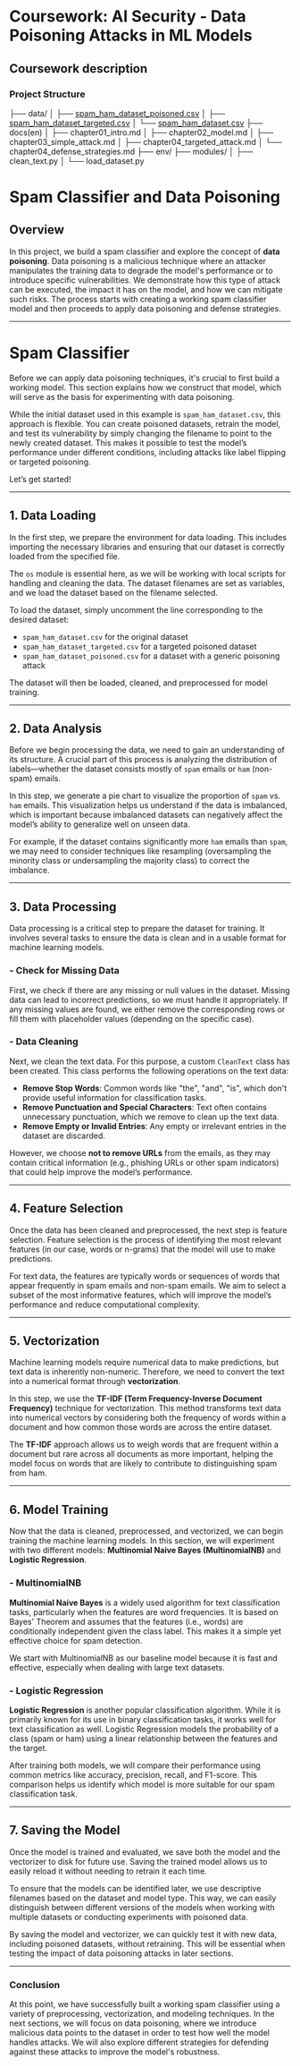 # Coursework: AI Security - Data Poisoning Attacks in ML Models

## Coursework description

### Project Structure

├── data/
│ ├── [spam_ham_dataset_poisoned.csv](data/spam_ham_dataset_poisoned.csv)
│ ├── [spam_ham_dataset_targeted.csv](../data/spam_ham_dataset_targeted.csv)
│ └── [spam_ham_dataset.csv](../data/spam_ham_dataset.csv)
├── docs(en)
│ ├── chapter01_intro.md
│ ├── chapter02_model.md
│ ├── chapter03_simple_attack.md
│ ├── chapter04_targeted_attack.md
│ └── chapter04_defense_strategies.md
├── env/
├── modules/
│ ├── clean_text.py
│ └── load_dataset.py

# Spam Classifier and Data Poisoning

## Overview

In this project, we build a spam classifier and explore the concept of **data poisoning**. Data poisoning is a malicious technique where an attacker manipulates the training data to degrade the model's performance or to introduce specific vulnerabilities. We demonstrate how this type of attack can be executed, the impact it has on the model, and how we can mitigate such risks. The process starts with creating a working spam classifier model and then proceeds to apply data poisoning and defense strategies.

---

# Spam Classifier

Before we can apply data poisoning techniques, it's crucial to first build a working model. This section explains how we construct that model, which will serve as the basis for experimenting with data poisoning.

While the initial dataset used in this example is `spam_ham_dataset.csv`, this approach is flexible. You can create poisoned datasets, retrain the model, and test its vulnerability by simply changing the filename to point to the newly created dataset. This makes it possible to test the model’s performance under different conditions, including attacks like label flipping or targeted poisoning.

Let’s get started!

---

## 1. Data Loading

In the first step, we prepare the environment for data loading. This includes importing the necessary libraries and ensuring that our dataset is correctly loaded from the specified file.

The `os` module is essential here, as we will be working with local scripts for handling and cleaning the data. The dataset filenames are set as variables, and we load the dataset based on the filename selected.

To load the dataset, simply uncomment the line corresponding to the desired dataset:

- `spam_ham_dataset.csv` for the original dataset
- `spam_ham_dataset_targeted.csv` for a targeted poisoned dataset
- `spam_ham_dataset_poisoned.csv` for a dataset with a generic poisoning attack

The dataset will then be loaded, cleaned, and preprocessed for model training.

---

## 2. Data Analysis

Before we begin processing the data, we need to gain an understanding of its structure. A crucial part of this process is analyzing the distribution of labels—whether the dataset consists mostly of `spam` emails or `ham` (non-spam) emails.

In this step, we generate a pie chart to visualize the proportion of `spam` vs. `ham` emails. This visualization helps us understand if the data is imbalanced, which is important because imbalanced datasets can negatively affect the model’s ability to generalize well on unseen data.

For example, if the dataset contains significantly more `ham` emails than `spam`, we may need to consider techniques like resampling (oversampling the minority class or undersampling the majority class) to correct the imbalance.

---

## 3. Data Processing

Data processing is a critical step to prepare the dataset for training. It involves several tasks to ensure the data is clean and in a usable format for machine learning models.

### - Check for Missing Data

First, we check if there are any missing or null values in the dataset. Missing data can lead to incorrect predictions, so we must handle it appropriately. If any missing values are found, we either remove the corresponding rows or fill them with placeholder values (depending on the specific case).

### - Data Cleaning

Next, we clean the text data. For this purpose, a custom `CleanText` class has been created. This class performs the following operations on the text data:

- **Remove Stop Words**: Common words like "the", "and", "is", which don't provide useful information for classification tasks.
- **Remove Punctuation and Special Characters**: Text often contains unnecessary punctuation, which we remove to clean up the text data.
- **Remove Empty or Invalid Entries**: Any empty or irrelevant entries in the dataset are discarded.

However, we choose **not to remove URLs** from the emails, as they may contain critical information (e.g., phishing URLs or other spam indicators) that could help improve the model’s performance.

---

## 4. Feature Selection

Once the data has been cleaned and preprocessed, the next step is feature selection. Feature selection is the process of identifying the most relevant features (in our case, words or n-grams) that the model will use to make predictions.

For text data, the features are typically words or sequences of words that appear frequently in spam emails and non-spam emails. We aim to select a subset of the most informative features, which will improve the model’s performance and reduce computational complexity.

---

## 5. Vectorization

Machine learning models require numerical data to make predictions, but text data is inherently non-numeric. Therefore, we need to convert the text into a numerical format through **vectorization**.

In this step, we use the **TF-IDF (Term Frequency-Inverse Document Frequency)** technique for vectorization. This method transforms text data into numerical vectors by considering both the frequency of words within a document and how common those words are across the entire dataset.

The **TF-IDF** approach allows us to weigh words that are frequent within a document but rare across all documents as more important, helping the model focus on words that are likely to contribute to distinguishing spam from ham.

---

## 6. Model Training

Now that the data is cleaned, preprocessed, and vectorized, we can begin training the machine learning models. In this section, we will experiment with two different models: **Multinomial Naive Bayes (MultinomialNB)** and **Logistic Regression**.

### - MultinomialNB

**Multinomial Naive Bayes** is a widely used algorithm for text classification tasks, particularly when the features are word frequencies. It is based on Bayes' Theorem and assumes that the features (i.e., words) are conditionally independent given the class label. This makes it a simple yet effective choice for spam detection.

We start with MultinomialNB as our baseline model because it is fast and effective, especially when dealing with large text datasets.

### - Logistic Regression

**Logistic Regression** is another popular classification algorithm. While it is primarily known for its use in binary classification tasks, it works well for text classification as well. Logistic Regression models the probability of a class (spam or ham) using a linear relationship between the features and the target.

After training both models, we will compare their performance using common metrics like accuracy, precision, recall, and F1-score. This comparison helps us identify which model is more suitable for our spam classification task.

---

## 7. Saving the Model

Once the model is trained and evaluated, we save both the model and the vectorizer to disk for future use. Saving the trained model allows us to easily reload it without needing to retrain it each time.

To ensure that the models can be identified later, we use descriptive filenames based on the dataset and model type. This way, we can easily distinguish between different versions of the models when working with multiple datasets or conducting experiments with poisoned data.

By saving the model and vectorizer, we can quickly test it with new data, including poisoned datasets, without retraining. This will be essential when testing the impact of data poisoning attacks in later sections.

---

### Conclusion

At this point, we have successfully built a working spam classifier using a variety of preprocessing, vectorization, and modeling techniques. In the next sections, we will focus on data poisoning, where we introduce malicious data points to the dataset in order to test how well the model handles attacks. We will also explore different strategies for defending against these attacks to improve the model's robustness.
